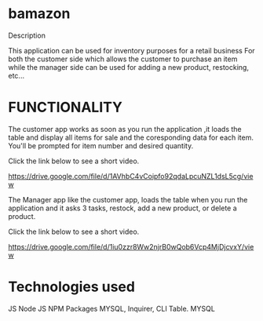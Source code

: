# bamazon

Description

This application can be used for inventory purposes for a retail business For both the customer side which allows the customer to purchase an item while the manager side  can be used for adding a new product, restocking, etc...


# FUNCTIONALITY

The customer app works as soon as you run the application ,it loads the table and display all items for sale and the coresponding data for each item. You'll be prompted for item number and desired quantity. 

Click the link below to see a short video.

https://drive.google.com/file/d/1AVhbC4vCoipfo92qdaLpcuNZL1dsL5cg/view

The Manager app like the customer app, loads the table when you run the application and it asks 3 tasks, restock, add a new product, or delete a product.



Click the link below to see a short video.

https://drive.google.com/file/d/1iu0zzr8Ww2njrB0wQob6Vcp4MjDjcvxY/view
# Technologies used
JS
Node JS
NPM Packages MYSQL, Inquirer, CLI Table.
MYSQL 





